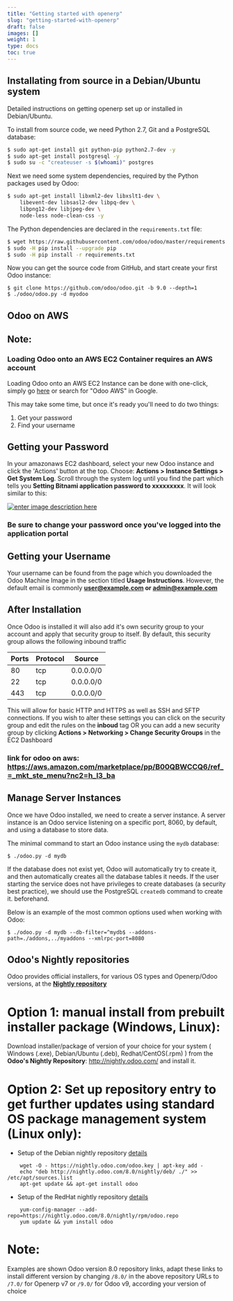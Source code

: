 ```yaml
---
title: "Getting started with openerp"
slug: "getting-started-with-openerp"
draft: false
images: []
weight: 1
type: docs
toc: true
---
```


## Installating from source in a Debian/Ubuntu system
Detailed instructions on getting openerp set up or installed in Debian/Ubuntu.

To install from source code, we need Python 2.7, Git and a PostgreSQL database:

```sh
$ sudo apt-get install git python-pip python2.7-dev -y
$ sudo apt-get install postgresql -y
$ sudo su -c "createuser -s $(whoami)" postgres
```

Next we need some system dependencies, required by the Python packages used by Odoo:

```sh
$ sudo apt-get install libxml2-dev libxslt1-dev \
    libevent-dev libsasl2-dev libpq-dev \
    libpng12-dev libjpeg-dev \
    node-less node-clean-css -y
```

The Python dependencies are declared in the `requirements.txt` file:

```sh
$ wget https://raw.githubusercontent.com/odoo/odoo/master/requirements.txt
$ sudo -H pip install --upgrade pip
$ sudo -H pip install -r requirements.txt
```

Now you can get the source code from GitHub, and start create your first Odoo instance:

```
$ git clone https://github.com/odoo/odoo.git -b 9.0 --depth=1
$ ./odoo/odoo.py -d myodoo 
```



## Odoo on AWS
## Note: 
### Loading Odoo onto an AWS EC2 Container requires an AWS account

Loading Odoo onto an AWS EC2 Instance can be done with one-click, simply go 
[here](https://aws.amazon.com/marketplace/pp/B00QBWCCQ6/ref_=_mkt_ste_menu?nc2=h_l3_ba) or search for "Odoo AWS" in Google.

This may take some time, but once it's ready you'll need to do two things: 
1. Get your password
2. Find your username

## **Getting your Password**
In your amazonaws EC2 dashboard, select your new Odoo instance and click the 'Actions' button at the top. Choose: **Actions > Instance Settings > Get System Log**. Scroll through the system log until you find the part which tells you **Setting Bitnami application password to xxxxxxxxx**. It will look similar to this:
 
[![enter image description here][1]][1]

### Be sure to change your password once you've logged into the application portal
## **Getting your Username**
Your username can be found from the page which you downloaded the Odoo Machine Image in the section titled **Usage Instructions**. However, the default email is commonly **user@example.com or admin@example.com**

## **After Installation**
Once Odoo is installed it will also add it's own security group to your account and apply that security group to itself. By default, this security group allows the following inbound traffic

| Ports| Protocol| Source
| ------ | ------ | ------|
| 80 | tcp | 0.0.0.0/0
| 22 | tcp | 0.0.0.0/0
| 443| tcp | 0.0.0.0/0

This will allow for basic HTTP and HTTPS as well as SSH and SFTP connections. If you wish to alter these settings you can click on the security group and edit the rules on the **inboud** tag OR you can add a new security group by clicking **Actions > Networking > Change Security Groups** in the EC2 Dashboard

### link for odoo on aws: https://aws.amazon.com/marketplace/pp/B00QBWCCQ6/ref_=_mkt_ste_menu?nc2=h_l3_ba




  [1]: https://i.stack.imgur.com/k8tVd.jpg

## Manage Server Instances
Once we have Odoo installed, we need to create a server instance.
A server instance is an Odoo service listening on a specific port, 8060, by default, and using a database to store data.

The minimal command to start an Odoo instance using the `mydb` database:

```
$ ./odoo.py -d mydb
```

If the database does not exist yet, Odoo will automatically try to create it, and then automatically creates all the database tables it needs.
If the user starting the service does not have privileges to create databases (a security best practice), we should use the PostgreSQL `createdb` command to create it. beforehand.

Below is an example of the most common options used when working with Odoo:

```
$ ./odoo.py -d mydb --db-filter=^mydb$ --addons-path=./addons,../myaddons --xmlrpc-port=8080
```

## Odoo's Nightly repositories
Odoo provides official installers, for various OS types and Openerp/Odoo versions, at the  [**Nightly repository**][1]

# Option 1: manual install from prebuilt installer package (Windows, Linux):
Download installer/package of version of your choice for your system ( Windows (.exe), Debian/Ubuntu (.deb), Redhat/CentOS(.rpm) ) from the **Odoo's Nightly Repository**: http://nightly.odoo.com/ and install it.

# Option 2: Set up repository entry to get further updates using standard OS package management system (Linux only):    
- Setup of the Debian nightly repository [details][2] 

```
    wget -O - https://nightly.odoo.com/odoo.key | apt-key add -
    echo "deb http://nightly.odoo.com/8.0/nightly/deb/ ./" >> /etc/apt/sources.list
    apt-get update && apt-get install odoo
```

- Setup of the RedHat nightly repository [details][3]
```
    yum-config-manager --add-repo=https://nightly.odoo.com/8.0/nightly/rpm/odoo.repo
    yum update && yum install odoo
```

# Note:   
Examples are shown Odoo version 8.0 repository links, adapt these links to install different version by changing `/8.0/` in the above repository URLs to `/7.0/` for Openerp v7 or `/9.0/` for Odoo v9, according your version of choice


  [1]: http://nightly.odoo.com/
  [2]: https://www.odoo.com/documentation/8.0/setup/install.html#deb
  [3]: https://www.odoo.com/documentation/8.0/setup/install.html#rpm

